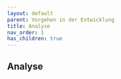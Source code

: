 ```yaml
---
layout: default
parent: Vorgehen in der Entwicklung
title: Analyse
nav_order: 1
has_children: true
---
```



## Analyse

